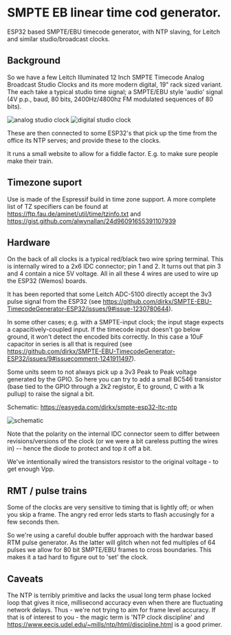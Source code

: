 # SMPTE EB linear time cod generator.

ESP32 based SMPTE/EBU timecode generator, with NTP slaving, for Leitch and similar studio/broadcast clocks.

## Background

So we have a few  Leitch Illuminated 12 Inch SMPTE Timecode Analog Broadcast Studio Clocks and its more
modern digital, 19" rack sized variant. The each take a typical studio time signal; a SMPTE/EBU style
'audio' signal (4V p.p., baud, 80 bits, 2400Hz/4800hz FM modulated sequences of 80 bits).

![analog studio clock](/images/analog.png) ![digital studio clock](/images/digital.jpg)

These are then connected to some ESP32's that pick up the time from the office its NTP
serves; and provide these to the clocks.

It runs a small website to allow for a fiddle factor. E.g. to make sure people make their train.

## Timezone suport

Use is made of the Espressif build in time zone support. A more complete list of TZ specifiers
can be found at https://ftp.fau.de/aminet/util/time/tzinfo.txt and https://gist.github.com/alwynallan/24d96091655391107939

## Hardware

On the back of all clocks is a typical red/black two wire spring terminal. This is internally wired to
a 2x6 IDC connector; pin 1 and 2. It turns out that pin 3 and 4 contain a nice 5V voltage. All in all
these 4 wires are used to wire up the ESP32 (Wemos) boards.

It has been reported that some Leitch ADC-5100 directly accept the 3v3 pulse signal from the ESP32 (see https://github.com/dirkx/SMPTE-EBU-TimecodeGenerator-ESP32/issues/9#issue-1230780644).

In some other cases; e.g. with a SMPTE-input clock; the input stage expects a capacitively-coupled input. If the timecode input doesn't go below ground, it won't detect the encoded bits correctly. In this case a 10uF capacitor in series is all that is required (see https://github.com/dirkx/SMPTE-EBU-TimecodeGenerator-ESP32/issues/9#issuecomment-1241911497).

Some units seem to not always pick up a 3v3 Peak to Peak voltage generated by the GPIO. So here you can try to add
a small BC546 transistor (base tied to the GPIO through a 2k2 registor, E to ground, C with a 1k pullup)
to raise the signal a bit.

Schematic: https://easyeda.com/dirkx/smpte-esp32-ltc-ntp

![schematic](https://image.easyeda.com/histories/e8ee24b1ccdd43918470f83e6aa59efe.png)

Note that the polarity on the internal IDC connector seem to differ between revisions/versions of the clock (or we were a bit careless putting the wires in) -- hence the diode to protect and top it off a bit.

We've intentionally wired the transistors resistor to the original voltage - to get enough Vpp.

## RMT / pulse trains

Some of the clocks are very sensitive to timing that is lightly off; or when you skip a frame. The angry red error leds starts to flash accusingly for a few seconds then.

So we're using a careful double buffer approach with the hardwar based RTM pulse generator. As the latter will glitch when not fed multiples of 64 pulses we allow for 80 bit SMPTE/EBU frames to cross boundaries. This makes it a tad hard to figure out to 'set' the clock. 

## Caveats

The NTP is terribly primitive and lacks the usual long term phase locked loop that gives it nice, millisecond accuracy even when there are fluctuating network delays. Thus - we're not trying to aim for frame level accuracy. If that is of interest to you - the magic term is 'NTP clock discipline' and https://www.eecis.udel.edu/~mills/ntp/html/discipline.html is a good primer.




